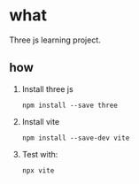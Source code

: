 # what

Three js learning project.

## how

1. Install three js

    `npm install --save three`
1. Install vite

    `npm install --save-dev vite`
1. Test with:

    `npx vite`
